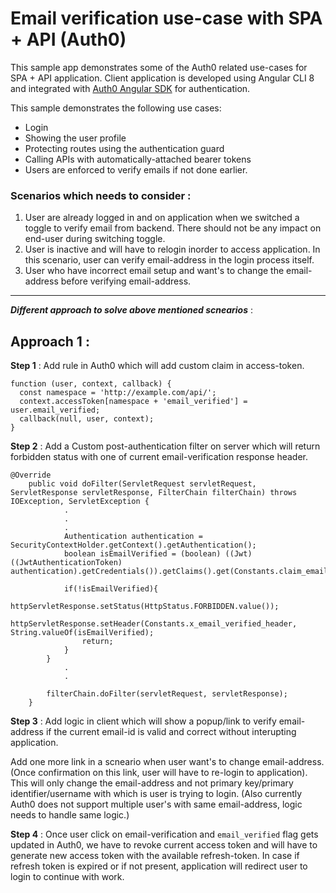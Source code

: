 # Email verification use-case with SPA + API (Auth0)

This sample app demonstrates some of the Auth0 related use-cases for SPA + API application. Client application is developed using Angular CLI 8 and integrated with [Auth0 Angular SDK](https://github.com/auth0/auth0-angular)  for authentication.

This sample demonstrates the following use cases:

- Login
- Showing the user profile
- Protecting routes using the authentication guard
- Calling APIs with automatically-attached bearer tokens
- Users are enforced to verify emails if not done earlier. 

### Scenarios which needs to consider : 
 
 1. User are already logged in and on application when we switched a toggle to verify email from backend. There should not be any impact on end-user during switching toggle.
 2. User is inactive and will have to relogin inorder to access application. In this scenario, user can verify email-address in the login process itself.
3. User who have incorrect email setup and want's to change the email-address before verifying email-address.

-------------------------------

___Different approach to solve above mentioned scnearios___ : 

## **Approach 1** : 

**Step 1** : Add rule in Auth0 which will add custom claim in access-token.
```
function (user, context, callback) {
  const namespace = 'http://example.com/api/';
  context.accessToken[namespace + 'email_verified'] = user.email_verified;
  callback(null, user, context);
}
```

**Step 2** : Add a Custom post-authentication filter on server which will return forbidden status with one of current email-verification response header. 

```
@Override
	public void doFilter(ServletRequest servletRequest, ServletResponse servletResponse, FilterChain filterChain) throws IOException, ServletException {
            .
            . 
            . 
			Authentication authentication = SecurityContextHolder.getContext().getAuthentication();
			boolean isEmailVerified = (boolean) ((Jwt) ((JwtAuthenticationToken) authentication).getCredentials()).getClaims().get(Constants.claim_email_verified);

			if(!isEmailVerified){
				httpServletResponse.setStatus(HttpStatus.FORBIDDEN.value());
				httpServletResponse.setHeader(Constants.x_email_verified_header, String.valueOf(isEmailVerified);
				return;
			}
		}
            . 
            .

		filterChain.doFilter(servletRequest, servletResponse);
	}

```

**Step 3** : Add logic in client which will show a popup/link to verify email-address if the current email-id is valid and correct without interupting application. 

Add one more link in a scneario when user want's to change email-address.(Once confirmation on this link, user will have to re-login to application). This will only change the email-address and not primary key/primary identifier/username with which is user is trying to login. (Also currently Auth0 does not support multiple user's with same email-address, logic needs to handle same logic.)

**Step 4** : Once user click on email-verification and `email_verified` flag gets updated in Auth0, we have to revoke current access token and will have to generate new access token with the available refresh-token. In case if refresh token is expired or if not present, application will redirect user to login to continue with work. 